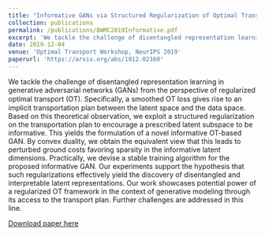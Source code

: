 ```yaml
---
title: "Informative GANs via Structured Regularization of Optimal Transport"
collection: publications
permalink: /publications/BWMC2019Informative.pdf
excerpt: 'We tackle the challenge of disentangled representation learning in generative adversarial networks (GANs) from the perspective of regularized optimal transport (OT). Speciﬁcally, a smoothed OT loss gives rise to an implicit transportation plan between the latent space and the data space. Based on this theoretical observation, we exploit a structured regularization on the transportation plan to encourage a prescribed latent subspace to be informative. This yields the formulation of a novel informative OT-based GAN. By convex duality, we obtain the equivalent view that this leads to perturbed ground costs favoring sparsity in the informative latent dimensions. Practically, we devise a stable training algorithm for the proposed informative GAN. Our experiments support the hypothesis that such regularizations effectively yield the discovery of disentangled and interpretable latent representations. Our work showcases potential power of a regularized OT framework in the context of generative modeling through its access to the transport plan. Further challenges are addressed in this line.'
date: 2019-12-04
venue: 'Optimal Transport Workshop, NeurIPS 2019'
paperurl: 'https://arxiv.org/abs/1912.02160'
---
```

We tackle the challenge of disentangled representation learning in generative adversarial networks (GANs) from the perspective of regularized optimal transport (OT). Speciﬁcally, a smoothed OT loss gives rise to an implicit transportation plan between the latent space and the data space. Based on this theoretical observation, we exploit a structured regularization on the transportation plan to encourage a prescribed latent subspace to be informative. This yields the formulation of a novel informative OT-based GAN. By convex duality, we obtain the equivalent view that this leads to perturbed ground costs favoring sparsity in the informative latent dimensions. Practically, we devise a stable training algorithm for the proposed informative GAN. Our experiments support the hypothesis that such regularizations effectively yield the discovery of disentangled and interpretable latent representations. Our work showcases potential power of a regularized OT framework in the context of generative modeling through its access to the transport plan. Further challenges are addressed in this line.

[Download paper here](https://arxiv.org/abs/1912.02160)

